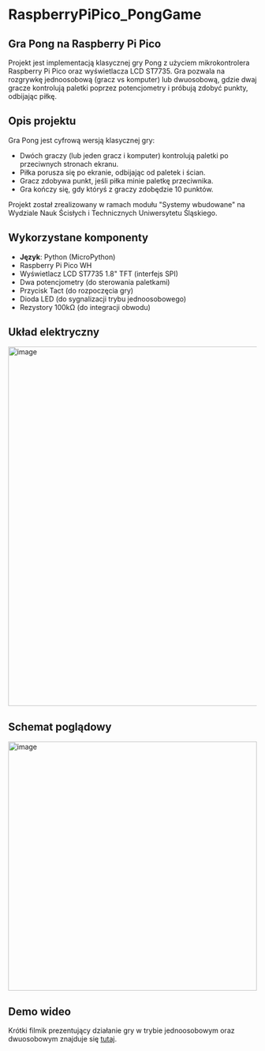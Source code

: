 # RaspberryPiPico_PongGame

## Gra Pong na Raspberry Pi Pico

Projekt jest implementacją klasycznej gry Pong z użyciem mikrokontrolera Raspberry Pi Pico oraz wyświetlacza LCD ST7735. Gra pozwala na rozgrywkę jednoosobową (gracz vs komputer) lub dwuosobową, gdzie dwaj gracze kontrolują paletki poprzez potencjometry i próbują zdobyć punkty, odbijając piłkę.

## Opis projektu

Gra Pong jest cyfrową wersją klasycznej gry:
- Dwóch graczy (lub jeden gracz i komputer) kontrolują paletki po przeciwnych stronach ekranu.
- Piłka porusza się po ekranie, odbijając od paletek i ścian.
- Gracz zdobywa punkt, jeśli piłka minie paletkę przeciwnika.
- Gra kończy się, gdy któryś z graczy zdobędzie 10 punktów.

Projekt został zrealizowany w ramach modułu "Systemy wbudowane" na Wydziale Nauk Ścisłych i Technicznych Uniwersytetu Śląskiego.

## Wykorzystane komponenty
- **Język**: Python (MicroPython)
- Raspberry Pi Pico WH
- Wyświetlacz LCD ST7735 1.8" TFT (interfejs SPI)
- Dwa potencjometry (do sterowania paletkami)
- Przycisk Tact (do rozpoczęcia gry)
- Dioda LED (do sygnalizacji trybu jednoosobowego)
- Rezystory 100kΩ (do integracji obwodu)

## Układ elektryczny

<img width="727" alt="image" src="https://github.com/user-attachments/assets/588b36b7-a33f-4d71-9b64-84e26ed5fde1">

## Schemat poglądowy

<img width="504" alt="image" src="https://github.com/user-attachments/assets/0e00b109-5db6-4d28-ab97-03c44f4a920e">

## Demo wideo
Krótki filmik prezentujący działanie gry w trybie jednoosobowym oraz dwuosobowym znajduje się [tutaj](https://uniwersytetslaski-my.sharepoint.com/:v:/g/personal/aleksander_bialka_o365_us_edu_pl/EcVAcoqXlBRAvESi_mX0ndUB-BSl-xXuaQJexs0UD5FreQ?e=eprgZE&nav=eyJyZWZlcnJhbEluZm8iOnsicmVmZXJyYWxBcHAiOiJTdHJlYW1XZWJBcHAiLCJyZWZlcnJhbFZpZXciOiJTaGFyZURpYWxvZy1MaW5rIiwicmVmZXJyYWxBcHBQbGF0Zm9ybSI6IldlYiIsInJlZmVycmFsTW9kZSI6InZpZXcifX0%3D).

